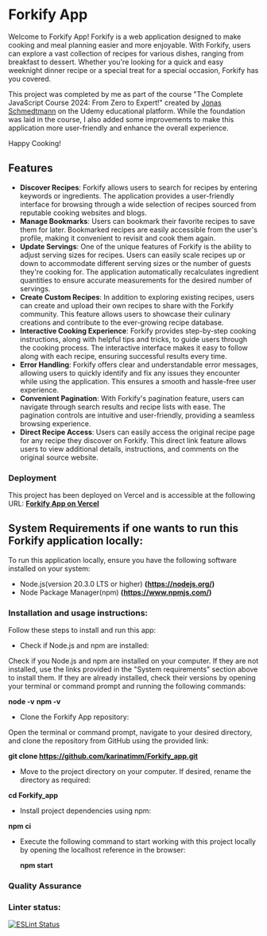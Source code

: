# Forkify App

Welcome to Forkify App! Forkify is a web application designed to make cooking and meal planning easier and more enjoyable. With Forkify, users can explore a vast collection of recipes for various dishes, ranging from breakfast to dessert. Whether you're looking for a quick and easy weeknight dinner recipe or a special treat for a special occasion, Forkify has you covered.

This project was completed by me as part of the course "The Complete JavaScript Course 2024: From Zero to Expert!" created by [Jonas Schmedtmann](https://twitter.com/jonasschmedtman) on the Udemy educational platform. While the foundation was laid in the course, I also added some improvements to make this application more user-friendly and enhance the overall experience.

Happy Cooking!

## Features

- **Discover Recipes**: Forkify allows users to search for recipes by entering keywords or ingredients. The application provides a user-friendly interface for browsing through a wide selection of recipes sourced from reputable cooking websites and blogs.
- **Manage Bookmarks**: Users can bookmark their favorite recipes to save them for later. Bookmarked recipes are easily accessible from the user's profile, making it convenient to revisit and cook them again.
- **Update Servings**: One of the unique features of Forkify is the ability to adjust serving sizes for recipes. Users can easily scale recipes up or down to accommodate different serving sizes or the number of guests they're cooking for. The application automatically recalculates ingredient quantities to ensure accurate measurements for the desired number of servings.
- **Create Custom Recipes**: In addition to exploring existing recipes, users can create and upload their own recipes to share with the Forkify community. This feature allows users to showcase their culinary creations and contribute to the ever-growing recipe database.
- **Interactive Cooking Experience**: Forkify provides step-by-step cooking instructions, along with helpful tips and tricks, to guide users through the cooking process. The interactive interface makes it easy to follow along with each recipe, ensuring successful results every time.
- **Error Handling**: Forkify offers clear and understandable error messages, allowing users to quickly identify and fix any issues they encounter while using the application. This ensures a smooth and hassle-free user experience.
- **Convenient Pagination**: With Forkify's pagination feature, users can navigate through search results and recipe lists with ease. The pagination controls are intuitive and user-friendly, providing a seamless browsing experience.
- **Direct Recipe Access**: Users can easily access the original recipe page for any recipe they discover on Forkify. This direct link feature allows users to view additional details, instructions, and comments on the original source website.

### Deployment

This project has been deployed on Vercel and is accessible at the following URL:
**[Forkify App on Vercel](https://forkify-app-psi.vercel.app/)**

## System Requirements if one wants to run this Forkify application locally:

To run this application locally, ensure you have the following software installed on your system:

- Node.js(version 20.3.0 LTS or higher) **(https://nodejs.org/)**
- Node Package Manager(npm) **(https://www.npmjs.com/)**

### Installation and usage instructions:

Follow these steps to install and run this app:

- Check if Node.js and npm are installed:

Check if you Node.js and npm are installed on your computer. If they are not installed, use the links provided in the "System requirements" section above to install them. If they are already installed, check their versions by opening your terminal or command prompt and running the following commands:

**node -v**
**npm -v**

- Clone the Forkify App repository:

Open the terminal or command prompt, navigate to your desired directory, and clone the repository from GitHub using the provided link:

**git clone https://github.com/karinatimm/Forkify_app.git**

- Move to the project directory on your computer. If desired, rename the directory as required:

**cd Forkify_app**

- Install project dependencies using npm:

**npm ci**

- Execute the following command to start working with this project locally by opening the localhost reference in the browser:

  **npm start**

### Quality Assurance

### Linter status:

[![ESLint Status](https://img.shields.io/badge/ESLint-Passing-brightgreen.svg)](https://github.com/karinatimm/Forkify_app.git)
